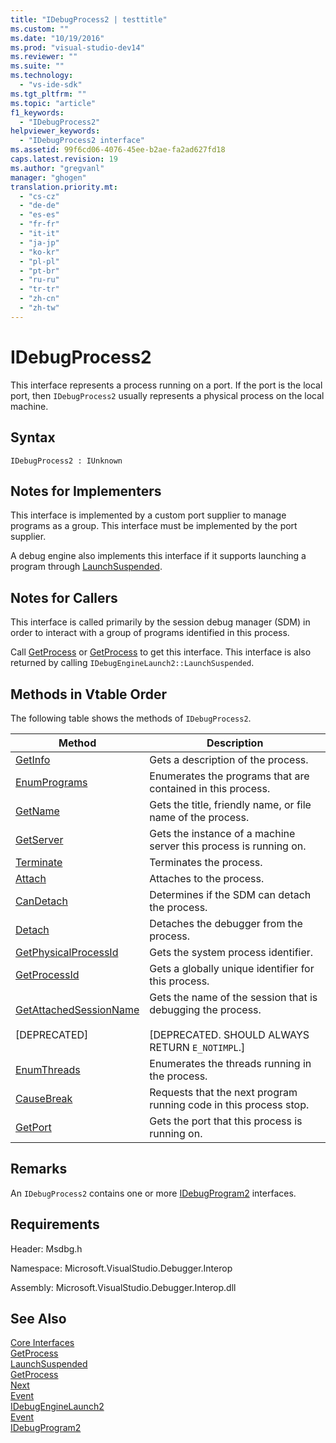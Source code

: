 ```yaml
---
title: "IDebugProcess2 | testtitle"
ms.custom: ""
ms.date: "10/19/2016"
ms.prod: "visual-studio-dev14"
ms.reviewer: ""
ms.suite: ""
ms.technology: 
  - "vs-ide-sdk"
ms.tgt_pltfrm: ""
ms.topic: "article"
f1_keywords: 
  - "IDebugProcess2"
helpviewer_keywords: 
  - "IDebugProcess2 interface"
ms.assetid: 99f6cd06-4076-45ee-b2ae-fa2ad627fd18
caps.latest.revision: 19
ms.author: "gregvanl"
manager: "ghogen"
translation.priority.mt: 
  - "cs-cz"
  - "de-de"
  - "es-es"
  - "fr-fr"
  - "it-it"
  - "ja-jp"
  - "ko-kr"
  - "pl-pl"
  - "pt-br"
  - "ru-ru"
  - "tr-tr"
  - "zh-cn"
  - "zh-tw"
---
```

# IDebugProcess2
This interface represents a process running on a port. If the port is the local port, then `IDebugProcess2` usually represents a physical process on the local machine.  
  
## Syntax  
  
```  
IDebugProcess2 : IUnknown  
```  
  
## Notes for Implementers  
 This interface is implemented by a custom port supplier to manage programs as a group. This interface must be implemented by the port supplier.  
  
 A debug engine also implements this interface if it supports launching a program through [LaunchSuspended](../extensibility-debugger-reference/idebugenginelaunch2--launchsuspended.md).  
  
## Notes for Callers  
 This interface is called primarily by the session debug manager (SDM) in order to interact with a group of programs identified in this process.  
  
 Call [GetProcess](../extensibility-debugger-reference/idebugprogram2--getprocess.md) or [GetProcess](../extensibility-debugger-reference/idebugport2--getprocess.md) to get this interface. This interface is also returned by calling `IDebugEngineLaunch2::LaunchSuspended`.  
  
## Methods in Vtable Order  
 The following table shows the methods of `IDebugProcess2`.  
  
|Method|Description|  
|------------|-----------------|  
|[GetInfo](../extensibility-debugger-reference/idebugprocess2--getinfo.md)|Gets a description of the process.|  
|[EnumPrograms](../extensibility-debugger-reference/idebugprocess2--enumprograms.md)|Enumerates the programs that are contained in this process.|  
|[GetName](../extensibility-debugger-reference/idebugprocess2--getname.md)|Gets the title, friendly name, or file name of the process.|  
|[GetServer](../extensibility-debugger-reference/idebugprocess2--getserver.md)|Gets the instance of a machine server this process is running on.|  
|[Terminate](../extensibility-debugger-reference/idebugprocess2--terminate.md)|Terminates the process.|  
|[Attach](../extensibility-debugger-reference/idebugprocess2--attach.md)|Attaches to the process.|  
|[CanDetach](../extensibility-debugger-reference/idebugprocess2--candetach.md)|Determines if the SDM can detach the process.|  
|[Detach](../extensibility-debugger-reference/idebugprocess2--detach.md)|Detaches the debugger from the process.|  
|[GetPhysicalProcessId](../extensibility-debugger-reference/idebugprocess2--getphysicalprocessid.md)|Gets the system process identifier.|  
|[GetProcessId](../extensibility-debugger-reference/idebugprocess2--getprocessid.md)|Gets a globally unique identifier for this process.|  
|[GetAttachedSessionName](../extensibility-debugger-reference/idebugprocess2--getattachedsessionname.md)<br /><br /> [DEPRECATED]|Gets the name of the session that is debugging the process.<br /><br /> [DEPRECATED. SHOULD ALWAYS RETURN `E_NOTIMPL`.]|  
|[EnumThreads](../extensibility-debugger-reference/idebugprocess2--enumthreads.md)|Enumerates the threads running in the process.|  
|[CauseBreak](../extensibility-debugger-reference/idebugprocess2--causebreak.md)|Requests that the next program running code in this process stop.|  
|[GetPort](../extensibility-debugger-reference/idebugprocess2--getport.md)|Gets the port that this process is running on.|  
  
## Remarks  
 An `IDebugProcess2` contains one or more [IDebugProgram2](../extensibility-debugger-reference/idebugprogram2.md) interfaces.  
  
## Requirements  
 Header: Msdbg.h  
  
 Namespace: Microsoft.VisualStudio.Debugger.Interop  
  
 Assembly: Microsoft.VisualStudio.Debugger.Interop.dll  
  
## See Also  
 [Core Interfaces](../extensibility-debugger-reference/core-interfaces.md)   
 [GetProcess](../extensibility-debugger-reference/idebugport2--getprocess.md)   
 [LaunchSuspended](../extensibility-debugger-reference/idebugenginelaunch2--launchsuspended.md)   
 [GetProcess](../extensibility-debugger-reference/idebugprogram2--getprocess.md)   
 [Next](../extensibility-debugger-reference/ienumdebugprocesses2--next.md)   
 [Event](../extensibility-debugger-reference/idebugportevents2--event.md)   
 [IDebugEngineLaunch2](../extensibility-debugger-reference/idebugenginelaunch2.md)   
 [Event](../extensibility-debugger-reference/idebugeventcallback2--event.md)   
 [IDebugProgram2](../extensibility-debugger-reference/idebugprogram2.md)